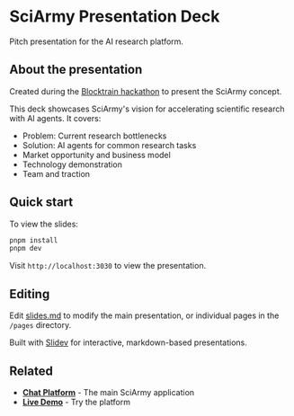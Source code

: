 # SciArmy Presentation Deck

Pitch presentation for the AI research platform.

## About the presentation

Created during the [Blocktrain hackathon](https://blocktrain.devfolio.co/) to present the SciArmy concept.

This deck showcases SciArmy's vision for accelerating scientific research with AI agents. It covers:

- Problem: Current research bottlenecks
- Solution: AI agents for common research tasks
- Market opportunity and business model
- Technology demonstration
- Team and traction

## Quick start

To view the slides:

```bash
pnpm install
pnpm dev
```

Visit `http://localhost:3030` to view the presentation.

## Editing

Edit [slides.md](./slides.md) to modify the main presentation, or individual pages in the `/pages` directory.

Built with [Slidev](https://sli.dev/) for interactive, markdown-based presentations.

## Related

- **[Chat Platform](../chat/)** - The main SciArmy application
- **[Live Demo](https://deck.sciarmy.com)** - Try the platform
